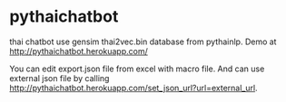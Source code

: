 # pythaichatbot

thai chatbot use gensim thai2vec.bin database from pythainlp.
Demo at http://pythaichatbot.herokuapp.com/

You can edit export.json file from excel with macro file. And can use external json file by calling http://pythaichatbot.herokuapp.com/set_json_url?url=external_url.
